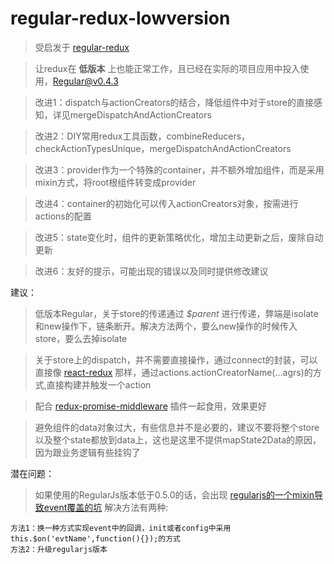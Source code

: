 # regular-redux-lowversion

> 受启发于 [regular-redux](https://github.com/jinze/regular-redux)

> 让redux在 **低版本** 上也能正常工作，且已经在实际的项目应用中投入使用，Regular@v0.4.3

> 改进1：dispatch与actionCreators的结合，降低组件中对于store的直接感知，详见mergeDispatchAndActionCreators

> 改进2：DIY常用redux工具函数，combineReducers，checkActionTypesUnique，mergeDispatchAndActionCreators

> 改进3：provider作为一个特殊的container，并不额外增加组件，而是采用mixin方式，将root根组件转变成provider

> 改进4：container的初始化可以传入actionCreators对象，按需进行actions的配置

> 改进5：state变化时，组件的更新策略优化，增加主动更新之后，废除自动更新

> 改进6：友好的提示，可能出现的错误以及同时提供修改建议

建议：

> 低版本Regular，关于store的传递通过 *$parent* 进行传递，弊端是isolate和new操作下，链条断开。解决方法两个，要么new操作的时候传入store，要么去掉isolate

> 关于store上的dispatch，并不需要直接操作，通过connect的封装，可以直接像 [react-redux](https://www.npmjs.com/package/react-redux) 那样，通过actions.actionCreatorName(...agrs)的方式,直接构建并触发一个action

> 配合 [redux-promise-middleware](https://www.npmjs.com/package/redux-promise-middleware) 插件一起食用，效果更好

> 避免组件的data对象过大，有些信息并不是必要的，建议不要将整个store以及整个state都放到data上，这也是这里不提供mapState2Data的原因，因为跟业务逻辑有些挂钩了

潜在问题：

> 如果使用的RegularJs版本低于0.5.0的话，会出现 [regularjs的一个mixin导致event覆盖的坑](https://github.com/regularjs/regular/issues/97)
解决方法有两种:
    
```
方法1：换一种方式实现event中的回调，init或者config中采用this.$on('evtName',function(){});的方式
方法2：升级regularjs版本
```